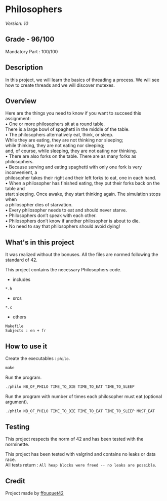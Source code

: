 # Philosophers

*Version: 10*

## Grade - 96/100

Mandatory Part : 100/100  

## Description

In this project, we will learn the basics of threading a process. We will see how to create threads and we will discover mutexes.

## Overview

Here are the things you need to know if you want to succeed this assignment:  
• One or more philosophers sit at a round table.  
There is a large bowl of spaghetti in the middle of the table.  
• The philosophers alternatively eat, think, or sleep.  
While they are eating, they are not thinking nor sleeping;  
while thinking, they are not eating nor sleeping;  
and, of course, while sleeping, they are not eating nor thinking.  
• There are also forks on the table. There are as many forks as philosophers.  
• Because serving and eating spaghetti with only one fork is very inconvenient, a  
philosopher takes their right and their left forks to eat, one in each hand.  
• When a philosopher has finished eating, they put their forks back on the table and  
start sleeping. Once awake, they start thinking again. The simulation stops when  
a philosopher dies of starvation.  
• Every philosopher needs to eat and should never starve.  
• Philosophers don’t speak with each other.  
• Philosophers don’t know if another philosopher is about to die.  
• No need to say that philosophers should avoid dying!  


## What's in this project

It was realized without the bonuses. All the files are normed following the standard of 42.

This project contains the necessary Philosophers code.

* includes

`*.h` 

* srcs

`*.c` 

* others

`Makefile`  
`Subjects : en + fr`  

## How to use it

Create the executables : `philo`.
```javascript
make
```
Run the program.  
```javascript
./philo NB_OF_PHILO TIME_TO_DIE TIME_TO_EAT TIME_TO_SLEEP
```

Run the program with number of times each philosopher must eat (optional argument).
```javascript
./philo NB_OF_PHILO TIME_TO_DIE TIME_TO_EAT TIME_TO_SLEEP MUST_EAT
```

## Testing

This project respects the norm of 42 and has been tested with the norminette.  

This project has been tested with valgrind and contains no leaks or data race.  
All tests return : `All heap blocks were freed -- no leaks are possible`.  
 
## Credit

Project made by [ffouquet42](https://github.com/ffouquet42)